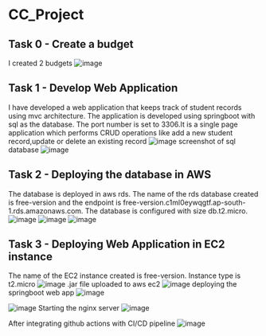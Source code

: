 # CC_Project
## Task 0 - Create a budget
I created 2 budgets 
![image](https://user-images.githubusercontent.com/79797979/233690294-1f971607-924b-4350-bfa8-02ae6299db1b.png)

## Task 1 - Develop Web Application
I have developed a web application that keeps track of student records using mvc architecture. The application is developed using springboot with sql as the database. The port number is set to 3306.It is a single page application which performs CRUD operations like add a new student record,update or delete an existing record
![image](https://user-images.githubusercontent.com/79797979/233691024-a2bd816d-2871-4ea1-972d-0329a16d1db8.png)
screenshot of sql database
![image](https://user-images.githubusercontent.com/79797979/233691130-0821fa57-276a-4d83-881f-21d1ce582dce.png)

## Task 2 - Deploying the database in AWS
The database is deployed in aws rds. The name of the rds database created is free-version and the endpoint is free-version.c1ml0eywqgtf.ap-south-1.rds.amazonaws.com. The database is configured with size db.t2.micro.
![image](https://user-images.githubusercontent.com/79797979/233691895-df447215-c237-4f3e-9216-d37fd1d38b1b.png)
![image](https://user-images.githubusercontent.com/79797979/233691953-e3338481-33f3-4bca-b7f9-75616de5f548.png)
![image](https://user-images.githubusercontent.com/79797979/233692000-b3a3e372-357f-4846-a200-0955602da4f5.png)

## Task 3 - Deploying Web Application in EC2 instance
The name of the EC2 instance created is free-version. Instance type is t2.micro
![image](https://user-images.githubusercontent.com/79797979/233693429-9fc0e346-1444-4483-9b28-dab5d3eb5d06.png)
.jar file uploaded to aws ec2 
![image](https://user-images.githubusercontent.com/79797979/233693921-155306ac-800e-4778-8057-5500512cd11f.png)
deploying the springboot web app
![image](https://user-images.githubusercontent.com/79797979/233694267-a098043b-24b0-44a6-9521-d78adb2f6593.png)

![image](https://user-images.githubusercontent.com/79797979/233694057-d12dc9a4-6d59-47bb-a596-46f3d621da36.png)
Starting the nginx server
![image](https://user-images.githubusercontent.com/79797979/233694556-fb291c05-3899-4b8c-90b8-67f9e22f0f5c.png)

After integrating github actions with CI/CD pipeline
![image](https://user-images.githubusercontent.com/79797979/233694190-76837b0c-f87d-4ac0-9b61-8702f8ae2a91.png)


